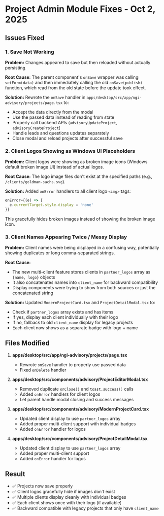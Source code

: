 # Project Admin Module Fixes - Oct 2, 2025

## Issues Fixed

### 1. Save Not Working
**Problem:** Changes appeared to save but then reloaded without actually persisting.

**Root Cause:** The parent component's `onSave` wrapper was calling `setForm(data)` and then immediately calling the old `onSave(publish)` function, which read from the old state before the update took effect.

**Solution:** Rewrote the `onSave` handler in `apps/desktop/src/app/ngi-advisory/projects/page.tsx` to:
- Accept the data directly from the modal
- Use the passed data instead of reading from state
- Properly call backend APIs (`advisoryUpdateProject`, `advisoryCreateProject`)
- Handle leads and questions updates separately
- Close modal and reload projects after successful save

### 2. Client Logos Showing as Windows UI Placeholders
**Problem:** Client logos were showing as broken image icons (Windows default broken image UI) instead of actual logos.

**Root Cause:** The logo image files don't exist at the specified paths (e.g., `/clients/goldman-sachs.svg`).

**Solution:** Added `onError` handlers to all client logo `<img>` tags:
```typescript
onError={(e) => {
  e.currentTarget.style.display = 'none'
}}
```
This gracefully hides broken images instead of showing the broken image icon.

### 3. Client Names Appearing Twice / Messy Display
**Problem:** Client names were being displayed in a confusing way, potentially showing duplicates or long comma-separated strings.

**Root Cause:** 
- The new multi-client feature stores clients in `partner_logos` array as `{name, logo}` objects
- It also concatenates names into `client_name` for backward compatibility
- Display components were trying to show from both sources or just the concatenated string

**Solution:** Updated `ModernProjectCard.tsx` and `ProjectDetailModal.tsx` to:
- Check if `partner_logos` array exists and has items
- If yes, display each client individually with their logo
- If no, fallback to old `client_name` display for legacy projects
- Each client now shows as a separate badge with logo + name

## Files Modified

1. **apps/desktop/src/app/ngi-advisory/projects/page.tsx**
   - Rewrote `onSave` handler to properly use passed data
   - Fixed `onDelete` handler

2. **apps/desktop/src/components/advisory/ProjectEditorModal.tsx**
   - Removed duplicate `onClose()` and `toast.success()` calls
   - Added `onError` handlers for client logos
   - Let parent handle modal closing and success messages

3. **apps/desktop/src/components/advisory/ModernProjectCard.tsx**
   - Updated client display to use `partner_logos` array
   - Added proper multi-client support with individual badges
   - Added `onError` handler for logos

4. **apps/desktop/src/components/advisory/ProjectDetailModal.tsx**
   - Updated client display to use `partner_logos` array
   - Added proper multi-client support
   - Added `onError` handler for logos

## Result

- ✅ Projects now save properly
- ✅ Client logos gracefully hide if images don't exist
- ✅ Multiple clients display cleanly with individual badges
- ✅ Each client shows once with their logo (if available)
- ✅ Backward compatible with legacy projects that only have `client_name`

